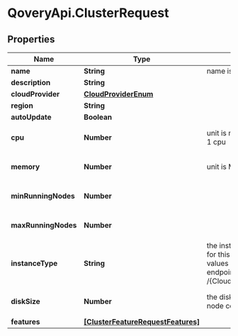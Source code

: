 # QoveryApi.ClusterRequest

## Properties

Name | Type | Description | Notes
------------ | ------------- | ------------- | -------------
**name** | **String** | name is case-insensitive | 
**description** | **String** |  | [optional] 
**cloudProvider** | [**CloudProviderEnum**](CloudProviderEnum.md) |  | 
**region** | **String** |  | 
**autoUpdate** | **Boolean** |  | [optional] 
**cpu** | **Number** | unit is millicores (m). 1000m &#x3D; 1 cpu | [optional] [default to 250]
**memory** | **Number** | unit is MB. 1024 MB &#x3D; 1GB | [optional] [default to 256]
**minRunningNodes** | **Number** |  | [optional] [default to 1]
**maxRunningNodes** | **Number** |  | [optional] [default to 1]
**instanceType** | **String** | the instance type to be used for this cluster. The list of values can be retrieved via the endpoint /{CloudProvider}/instanceType | [optional] 
**diskSize** | **Number** | the disk size to be used for the node configuration | [optional] [default to 20]
**features** | [**[ClusterFeatureRequestFeatures]**](ClusterFeatureRequestFeatures.md) |  | [optional] 


